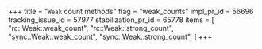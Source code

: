 +++
title = "`Weak` count methods"
flag = "weak_counts"
impl_pr_id = 56696
tracking_issue_id = 57977
stabilization_pr_id = 65778
items = [
    "rc::Weak::weak_count",
    "rc::Weak::strong_count",
    "sync::Weak::weak_count",
    "sync::Weak::strong_count",
]
+++
